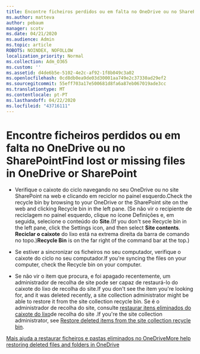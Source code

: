 ```yaml
---
title: Encontre ficheiros perdidos ou em falta no OneDrive ou no SharePoint
ms.author: matteva
author: pebaum
manager: scotv
ms.date: 04/21/2020
ms.audience: Admin
ms.topic: article
ROBOTS: NOINDEX, NOFOLLOW
localization_priority: Normal
ms.collection: Adm_O365
ms.custom: ''
ms.assetid: d4de6b5e-5102-4e2c-af92-1f8b049c3a02
ms.openlocfilehash: 0cd8db0ea9de03d30001aa749e2c37330ad29ef2
ms.sourcegitcommit: 55eff703a17e500681d8fa6a87eb067019ade3cc
ms.translationtype: MT
ms.contentlocale: pt-PT
ms.lasthandoff: 04/22/2020
ms.locfileid: "43716111"
---
```

# <a name="find-lost-or-missing-files-in-onedrive-or-sharepoint"></a><span data-ttu-id="45e4c-102">Encontre ficheiros perdidos ou em falta no OneDrive ou no SharePoint</span><span class="sxs-lookup"><span data-stu-id="45e4c-102">Find lost or missing files in OneDrive or SharePoint</span></span>

- <span data-ttu-id="45e4c-103">Verifique o caixote do ciclo navegando no seu OneDrive ou no site SharePoint na web e clicando em reciclor no painel esquerdo.</span><span class="sxs-lookup"><span data-stu-id="45e4c-103">Check the recycle bin by browsing to your OneDrive or the SharePoint site on the web and clicking Recycle bin in the left pane.</span></span> <span data-ttu-id="45e4c-104">(Se não vir o recipiente de reciclagem no painel esquerdo, clique no ícone Definições e, em seguida, selecione o conteúdo do **Site**.</span><span class="sxs-lookup"><span data-stu-id="45e4c-104">(If you don't see Recycle bin in the left pane, click the Settings icon, and then select **Site contents**.</span></span> <span data-ttu-id="45e4c-105">**Reciclar o caixote** do lixo está na extrema direita da barra de comando no topo.)</span><span class="sxs-lookup"><span data-stu-id="45e4c-105">**Recycle Bin** is on the far right of the command bar at the top.)</span></span> 
    
- <span data-ttu-id="45e4c-106">Se estiver a sincronizar os ficheiros no seu computador, verifique o caixote do ciclo no seu computador.</span><span class="sxs-lookup"><span data-stu-id="45e4c-106">If you're syncing the files on your computer, check the Recycle bin on your computer.</span></span> 
    
- <span data-ttu-id="45e4c-107">Se não vir o item que procura, e foi apagado recentemente, um administrador de recolha de site pode ser capaz de restaurá-lo do caixote do lixo de recolha do site.</span><span class="sxs-lookup"><span data-stu-id="45e4c-107">If you don't see the item you're looking for, and it was deleted recently, a site collection administrator might be able to restore it from the site collection recycle bin.</span></span> <span data-ttu-id="45e4c-108">Se é o administrador de recolha do site, consulte [restaurar itens eliminados do caixote do lixo](https://go.microsoft.com/fwlink/?linkid=866439)de recolha do site .</span><span class="sxs-lookup"><span data-stu-id="45e4c-108">If you're the site collection administrator, see [Restore deleted items from the site collection recycle bin](https://go.microsoft.com/fwlink/?linkid=866439).</span></span>
    
[<span data-ttu-id="45e4c-109">Mais ajuda a restaurar ficheiros e pastas eliminados no OneDrive</span><span class="sxs-lookup"><span data-stu-id="45e4c-109">More help restoring deleted files and folders in OneDrive</span></span>](https://go.microsoft.com/fwlink/?linkid=872872)
  

